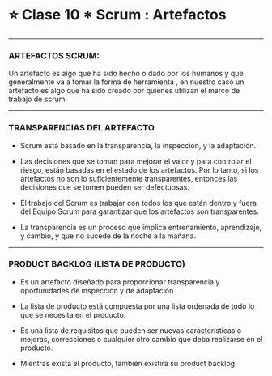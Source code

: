 # :star: Clase 10 * Scrum : Artefactos

---

### ARTEFACTOS SCRUM:

Un artefacto es algo que ha sido hecho o dado por los humanos y que generalmente va a tomar la forma de herramienta , en nuestro caso un artefacto es algo que ha sido creado por quienes utilizan el marco de trabajo de scrum.

---

### TRANSPARENCIAS DEL ARTEFACTO


- Scrum está basado en la transparencia, la inspección, y la adaptación.

- Las decisiones que se toman para mejorar el valor y para controlar el riesgo, están basadas en el estado de los artefactos. Por lo tanto, si los artefactos no son lo suficientemente transparentes, entonces las decisiones que se tomen pueden ser defectuosas.

- El trabajo del Scrum es trabajar con todos los que están dentro y fuera del Equipo Scrum para garantizar que los artefactos son transparentes.

- La transparencia es un proceso que implica entrenamiento, aprendizaje, y cambio, y que no sucede de la noche a la mañana.

---

### PRODUCT BACKLOG (LISTA DE PRODUCTO)


- Es un artefacto diseñado para proporcionar transparencia y oportunidades de inspección y de adaptación.

- La lista de producto está compuesta por una lista ordenada de todo lo que se necesita en el producto.

- Es una lista de requisitos que pueden ser nuevas características o mejoras, correcciones o cualquier otro cambio que deba realizarse en el producto.

- Mientras exista el producto, también existirá su product backlog.
